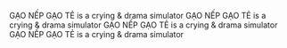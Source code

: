 GẠO NẾP GẠO TẺ is a crying & drama simulator GẠO NẾP GẠO TẺ is a crying & drama simulator GẠO NẾP GẠO TẺ is a crying & drama simulator GẠO NẾP GẠO TẺ is a crying & drama simulator

